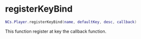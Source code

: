 # registerKeyBind

```lua
NCs.Player.registerKeyBind(name, defaultKey, desc, callback)
```

This function register at key the callback function.